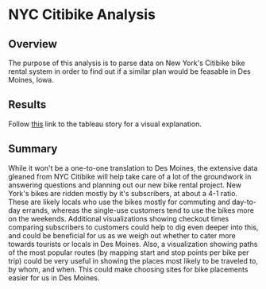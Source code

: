 # NYC Citibike Analysis

## Overview

The purpose of this analysis is to parse data on New York's Citibike bike rental system in order to find out if a similar plan would be feasable in Des Moines, Iowa.

## Results

Follow [this](https://public.tableau.com/app/profile/dan23488749/viz/nyc_citi_bike_16328101212590/NYCCitibikeAnalysis?publish=yes) link to the tableau story for a visual explanation.

## Summary

While it won't be a one-to-one translation to Des Moines, the extensive data gleaned from NYC Citibike will help take care of a lot of the groundwork in answering questions and planning out our new bike rental project. New York's bikes are ridden mostly by it's subscribers, at about a 4-1 ratio. These are likely locals who use the bikes mostly for commuting and day-to-day errands, whereas the single-use customers tend to use the bikes more on the weekends. Additional visualizations showing checkout times comparing subscribers to customers could help to dig even deeper into this, and could be beneficial for us as we weigh out whether to cater more towards tourists or locals in Des Moines. Also, a visualization showing paths of the most popular routes (by mapping start and stop points per bike per trip) could be very useful in showing the places most likely to be traveled to, by whom, and when. This could make choosing sites for bike placements easier for us in Des Moines.
